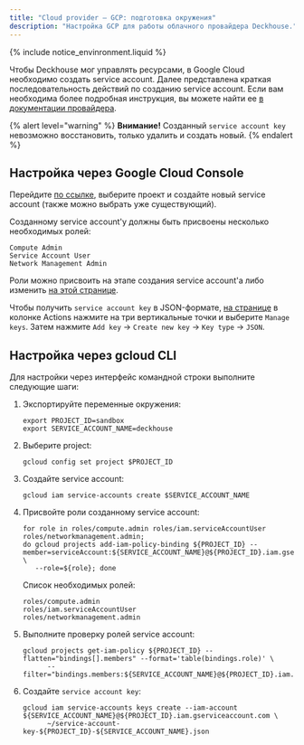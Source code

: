 ```yaml
---
title: "Cloud provider — GCP: подготовка окружения"
description: "Настройка GCP для работы облачного провайдера Deckhouse."
---
```


{% include notice_envinronment.liquid %}

Чтобы Deckhouse мог управлять ресурсами, в Google Cloud необходимо создать service account. Далее представлена краткая последовательность действий по созданию service account. Если вам необходима более подробная инструкция, вы можете найти ее [в документации провайдера](https://cloud.google.com/iam/docs/service-accounts).

{% alert level="warning" %}
**Внимание!** Созданный `service account key` невозможно восстановить, только удалить и создать новый.
{% endalert %}

## Настройка через Google Cloud Console

Перейдите [по ссылке](https://console.cloud.google.com/iam-admin/serviceaccounts), выберите проект и создайте новый service account (также можно выбрать уже существующий).

Созданному service account'у должны быть присвоены несколько необходимых ролей:

```text
Compute Admin
Service Account User
Network Management Admin
```

Роли можно присвоить на этапе создания service account'а либо изменить [на этой странице](https://console.cloud.google.com/iam-admin/iam).

Чтобы получить `service account key` в JSON-формате, [на странице](https://console.cloud.google.com/iam-admin/serviceaccounts) в колонке Actions нажмите  на три вертикальные точки и выберите `Manage keys`. Затем нажмите `Add key` -> `Create new key` -> `Key type` -> `JSON`.

## Настройка через gcloud CLI

Для настройки через интерфейс командной строки выполните следующие шаги:

1. Экспортируйте переменные окружения:

   ```shell
   export PROJECT_ID=sandbox
   export SERVICE_ACCOUNT_NAME=deckhouse
   ```

2. Выберите project:

   ```shell
   gcloud config set project $PROJECT_ID
   ```

3. Создайте service account:

   ```shell
   gcloud iam service-accounts create $SERVICE_ACCOUNT_NAME
   ```

4. Присвойте роли созданному service account:

   ```shell
   for role in roles/compute.admin roles/iam.serviceAccountUser roles/networkmanagement.admin;
   do gcloud projects add-iam-policy-binding ${PROJECT_ID} --member=serviceAccount:${SERVICE_ACCOUNT_NAME}@${PROJECT_ID}.iam.gserviceaccount.com \
      --role=${role}; done
   ```

   Список необходимых ролей:

   ```text
   roles/compute.admin
   roles/iam.serviceAccountUser
   roles/networkmanagement.admin
   ```

5. Выполните проверку ролей service account:

   ```shell
   gcloud projects get-iam-policy ${PROJECT_ID} --flatten="bindings[].members" --format='table(bindings.role)' \
         --filter="bindings.members:${SERVICE_ACCOUNT_NAME}@${PROJECT_ID}.iam.gserviceaccount.com"
   ```

6. Создайте `service account key`:

   ```shell
   gcloud iam service-accounts keys create --iam-account ${SERVICE_ACCOUNT_NAME}@${PROJECT_ID}.iam.gserviceaccount.com \
         ~/service-account-key-${PROJECT_ID}-${SERVICE_ACCOUNT_NAME}.json
   ```
